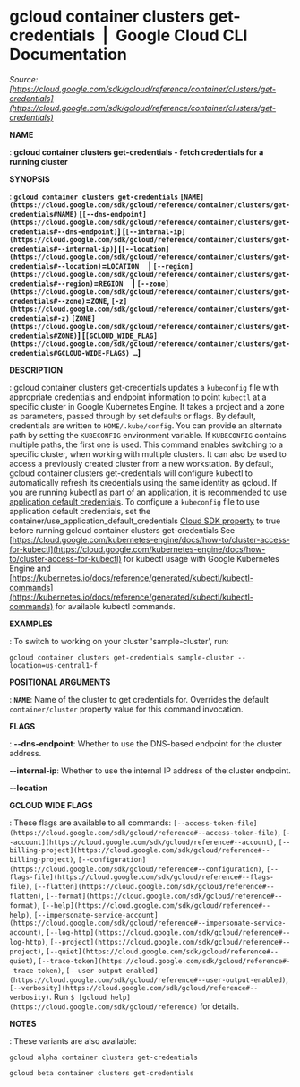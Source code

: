 # gcloud container clusters get-credentials  |  Google Cloud CLI Documentation

*Source: [https://cloud.google.com/sdk/gcloud/reference/container/clusters/get-credentials](https://cloud.google.com/sdk/gcloud/reference/container/clusters/get-credentials)*

**NAME**

: **gcloud container clusters get-credentials - fetch credentials for a running cluster**

**SYNOPSIS**

: **`gcloud container clusters get-credentials` `[NAME](https://cloud.google.com/sdk/gcloud/reference/container/clusters/get-credentials#NAME)` [`[--dns-endpoint](https://cloud.google.com/sdk/gcloud/reference/container/clusters/get-credentials#--dns-endpoint)`] [`[--internal-ip](https://cloud.google.com/sdk/gcloud/reference/container/clusters/get-credentials#--internal-ip)`] [`[--location](https://cloud.google.com/sdk/gcloud/reference/container/clusters/get-credentials#--location)`=`LOCATION`     | `[--region](https://cloud.google.com/sdk/gcloud/reference/container/clusters/get-credentials#--region)`=`REGION`     | `[--zone](https://cloud.google.com/sdk/gcloud/reference/container/clusters/get-credentials#--zone)`=`ZONE`, `[-z](https://cloud.google.com/sdk/gcloud/reference/container/clusters/get-credentials#-z)` `[ZONE](https://cloud.google.com/sdk/gcloud/reference/container/clusters/get-credentials#ZONE)`] [`[GCLOUD_WIDE_FLAG](https://cloud.google.com/sdk/gcloud/reference/container/clusters/get-credentials#GCLOUD-WIDE-FLAGS) …`]**

**DESCRIPTION**

: gcloud container clusters get-credentials updates a `kubeconfig` file
with appropriate credentials and endpoint information to point
`kubectl` at a specific cluster in Google Kubernetes Engine.
It takes a project and a zone as parameters, passed through by set defaults or
flags. By default, credentials are written to `HOME/.kube/config`.
You can provide an alternate path by setting the `KUBECONFIG`
environment variable. If `KUBECONFIG` contains multiple paths, the
first one is used.
This command enables switching to a specific cluster, when working with multiple
clusters. It can also be used to access a previously created cluster from a new
workstation.
By default, gcloud container clusters get-credentials will configure kubectl to
automatically refresh its credentials using the same identity as gcloud. If you
are running kubectl as part of an application, it is recommended to use [application
default credentials](https://cloud.google.com/docs/authentication/production). To configure a `kubeconfig` file to use
application default credentials, set the
container/use_application_default_credentials [Cloud SDK property](https://cloud.google.com/sdk/docs/properties) to
true before running gcloud container clusters get-credentials
See [https://cloud.google.com/kubernetes-engine/docs/how-to/cluster-access-for-kubectl](https://cloud.google.com/kubernetes-engine/docs/how-to/cluster-access-for-kubectl)
for kubectl usage with Google Kubernetes Engine and [https://kubernetes.io/docs/reference/generated/kubectl/kubectl-commands](https://kubernetes.io/docs/reference/generated/kubectl/kubectl-commands)
for available kubectl commands.

**EXAMPLES**

: To switch to working on your cluster 'sample-cluster', run:

```
gcloud container clusters get-credentials sample-cluster --location=us-central1-f
```

**POSITIONAL ARGUMENTS**

: **`NAME`**:
Name of the cluster to get credentials for. Overrides the default
`container/cluster` property value for this command invocation.

**FLAGS**

: **--dns-endpoint**:
Whether to use the DNS-based endpoint for the cluster address.

**--internal-ip**:
Whether to use the internal IP address of the cluster endpoint.

**--location**

**GCLOUD WIDE FLAGS**

: These flags are available to all commands: `[--access-token-file](https://cloud.google.com/sdk/gcloud/reference#--access-token-file)`,
`[--account](https://cloud.google.com/sdk/gcloud/reference#--account)`, `[--billing-project](https://cloud.google.com/sdk/gcloud/reference#--billing-project)`,
`[--configuration](https://cloud.google.com/sdk/gcloud/reference#--configuration)`,
`[--flags-file](https://cloud.google.com/sdk/gcloud/reference#--flags-file)`,
`[--flatten](https://cloud.google.com/sdk/gcloud/reference#--flatten)`, `[--format](https://cloud.google.com/sdk/gcloud/reference#--format)`, `[--help](https://cloud.google.com/sdk/gcloud/reference#--help)`, `[--impersonate-service-account](https://cloud.google.com/sdk/gcloud/reference#--impersonate-service-account)`,
`[--log-http](https://cloud.google.com/sdk/gcloud/reference#--log-http)`,
`[--project](https://cloud.google.com/sdk/gcloud/reference#--project)`, `[--quiet](https://cloud.google.com/sdk/gcloud/reference#--quiet)`, `[--trace-token](https://cloud.google.com/sdk/gcloud/reference#--trace-token)`, `[--user-output-enabled](https://cloud.google.com/sdk/gcloud/reference#--user-output-enabled)`,
`[--verbosity](https://cloud.google.com/sdk/gcloud/reference#--verbosity)`.
Run `$ [gcloud help](https://cloud.google.com/sdk/gcloud/reference)` for details.

**NOTES**

: These variants are also available:

```
gcloud alpha container clusters get-credentials
```

```
gcloud beta container clusters get-credentials
```